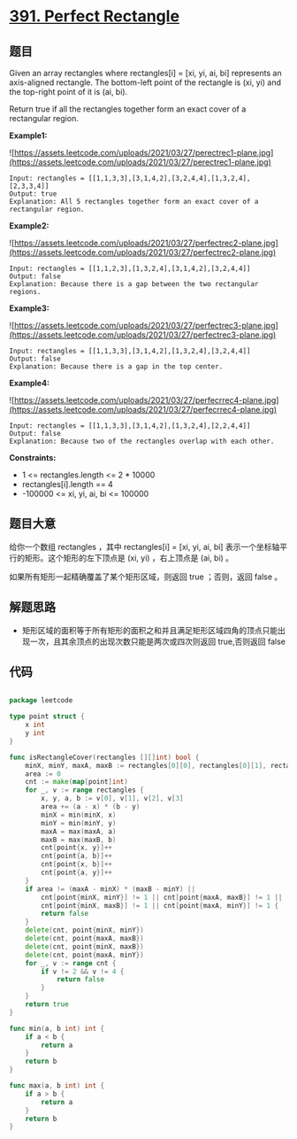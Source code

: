 # [391. Perfect Rectangle](https://leetcode.com/problems/perfect-rectangle/)

## 题目

Given an array rectangles where rectangles[i] = [xi, yi, ai, bi] represents an axis-aligned rectangle. The bottom-left point of the rectangle is (xi, yi) and the top-right point of it is (ai, bi).

Return true if all the rectangles together form an exact cover of a rectangular region.

**Example1:**

![https://assets.leetcode.com/uploads/2021/03/27/perectrec1-plane.jpg](https://assets.leetcode.com/uploads/2021/03/27/perectrec1-plane.jpg)

    Input: rectangles = [[1,1,3,3],[3,1,4,2],[3,2,4,4],[1,3,2,4],[2,3,3,4]]
    Output: true
    Explanation: All 5 rectangles together form an exact cover of a rectangular region.

**Example2:**

![https://assets.leetcode.com/uploads/2021/03/27/perfectrec2-plane.jpg](https://assets.leetcode.com/uploads/2021/03/27/perfectrec2-plane.jpg)

    Input: rectangles = [[1,1,2,3],[1,3,2,4],[3,1,4,2],[3,2,4,4]]
    Output: false
    Explanation: Because there is a gap between the two rectangular regions.

**Example3:**

![https://assets.leetcode.com/uploads/2021/03/27/perfectrec3-plane.jpg](https://assets.leetcode.com/uploads/2021/03/27/perfectrec3-plane.jpg)

    Input: rectangles = [[1,1,3,3],[3,1,4,2],[1,3,2,4],[3,2,4,4]]
    Output: false
    Explanation: Because there is a gap in the top center.

**Example4:**

![https://assets.leetcode.com/uploads/2021/03/27/perfecrrec4-plane.jpg](https://assets.leetcode.com/uploads/2021/03/27/perfecrrec4-plane.jpg)

    Input: rectangles = [[1,1,3,3],[3,1,4,2],[1,3,2,4],[2,2,4,4]]
    Output: false
    Explanation: Because two of the rectangles overlap with each other.

**Constraints:**

- 1 <= rectangles.length <= 2 * 10000
- rectangles[i].length == 4
- -100000 <= xi, yi, ai, bi <= 100000

## 题目大意

给你一个数组 rectangles ，其中 rectangles[i] = [xi, yi, ai, bi] 表示一个坐标轴平行的矩形。这个矩形的左下顶点是 (xi, yi) ，右上顶点是 (ai, bi) 。

如果所有矩形一起精确覆盖了某个矩形区域，则返回 true ；否则，返回 false 。

## 解题思路

- 矩形区域的面积等于所有矩形的面积之和并且满足矩形区域四角的顶点只能出现一次，且其余顶点的出现次数只能是两次或四次则返回 true,否则返回 false

## 代码

```go

package leetcode

type point struct {
    x int
    y int
}

func isRectangleCover(rectangles [][]int) bool {
    minX, minY, maxA, maxB := rectangles[0][0], rectangles[0][1], rectangles[0][2], rectangles[0][3]
    area := 0
    cnt := make(map[point]int)
    for _, v := range rectangles {
        x, y, a, b := v[0], v[1], v[2], v[3]
        area += (a - x) * (b - y)
        minX = min(minX, x)
        minY = min(minY, y)
        maxA = max(maxA, a)
        maxB = max(maxB, b)
        cnt[point{x, y}]++
        cnt[point{a, b}]++
        cnt[point{x, b}]++
        cnt[point{a, y}]++
    }
    if area != (maxA - minX) * (maxB - minY) ||
        cnt[point{minX, minY}] != 1 || cnt[point{maxA, maxB}] != 1 ||
        cnt[point{minX, maxB}] != 1 || cnt[point{maxA, minY}] != 1 {
        return false
    }
    delete(cnt, point{minX, minY})
    delete(cnt, point{maxA, maxB})
    delete(cnt, point{minX, maxB})
    delete(cnt, point{maxA, minY})
    for _, v := range cnt {
        if v != 2 && v != 4 {
            return false
        }
    }
    return true
}

func min(a, b int) int {
    if a < b {
        return a
    }
    return b
}

func max(a, b int) int {
    if a > b {
        return a
    }
    return b
}
```